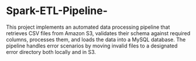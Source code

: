 # Spark-ETL-Pipeline-
This project implements an automated data processing pipeline that retrieves CSV files from Amazon S3, validates their schema against required columns, processes them, and loads the data into a MySQL database. The pipeline handles error scenarios by moving invalid files to a designated error directory both locally and in S3. 
